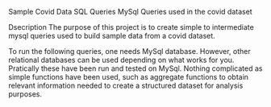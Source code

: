 Sample Covid Data SQL Queries 
MySql Queries used in the covid dataset

Dsecription
The purpose of this project is to create simple to intermediate mysql queries used to build sample data from a covid dataset.

To run the following queries, one needs MySql database. However, other relational databases can be used depending on what 
works for you. Pratically these have been run and tested on MySql. Nothing complicated as simple functions have been used, 
such as aggregate functions to obtain relevant information needed to create a structured dataset for analysis purposes.  

